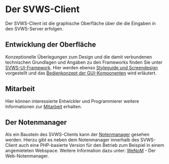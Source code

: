 # Der SVWS-Client

Der SVWS-Client ist die graphische Oberfläche über die die Eingaben in den SVWS-Server erfolgen. 

## Entwicklung der Oberfläche

Konzeptionelle Überlegungen zum Design und die damit verbundenen technischen Grundlagen und Angaben zu den Frameworks finden Sie unter [SVWS-UI-Framework](../SVWS-UI-Framework/index.md).
Hier werden ebenso [Styleguide und Screendesign](../SVWS-UI-Framework/Styleguide.md) vorgestellt und das [Bedienkonzept der GUI-Komponenten](../SVWS-UI-Framework/Bedienkonzept.md) wird erläutert.

## Mitarbeit 

Hier können interessierte Entwickler und Programmierer weitere Informationen zur [Mitarbeit](Mitarbeit.md) erhalten. 


## Der Notenmanager
 
Als ein Baustein des SVWS-Clients kann der [Notenmanager](Notenmanager.md) gesehen werden. 
Hierzu gibt es neben dem Notenmanager innerhalb des SVWS-Client auch eine PHP-basierte Version für den Betrieb 
zum Beispiel in einem angemieteten Webspace. Weitere Information dazu unter: [WeNoM](WeNoM.md) - Der Web-Notenmanager.


